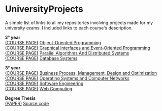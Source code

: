 # UniversityProjects
A simple list of links to all my repositories involving projects made for my university exams.
I included links to each course's description.

<b>2° year</b>
</br><a href="https://www.unical.it/portale/portaltemplates/view/view_scheda_insegnamento.cfm?63181&LANG=ITA&63181&LANG=ITA">(COURSE PAGE)</a>
 <a href="https://github.com/Dygwah98/Frogger-Clone">Object-Oriented Programming</a>
</br><a href="https://www.unical.it/portale/portaltemplates/view/view_scheda_insegnamento.cfm?63205&LANG=ITA&63205&LANG=ITA">(COURSE PAGE)</a>
 <a href="https://github.com/demisquare/BoulderDash">Graphical Interfaces and Event-Oriented Programming</a>
</br><a href="https://www.unical.it/portale/portaltemplates/view/view_scheda_insegnamento.cfm?63411&LANG=ITA&63411&LANG=ITA">(COURSE PAGE)</a>
 <a href="https://github.com/Dygwah98/ParallelWatorCA.git">Parallel Algorithms And Distributed Systems</a>
</br><a href="https://www.unical.it/portale/portaltemplates/view/view_scheda_insegnamento.cfm?63403&LANG=ITA&63403&LANG=ITA">(COURSE PAGE)</a>
 <a href="https://drive.google.com/drive/folders/1_igTNDD6NGO410N2WnbMvw0kR0wqxPaB?usp=sharing">Database Systems</a>

<b>3° year</b>
</br><a href="https://www.unical.it/portale/portaltemplates/view/view_scheda_insegnamento.cfm?68721&LANG=ITA&68721&LANG=ITA">(COURSE PAGE)</a> 
<a href=https://github.com/Dygwah98/MDKTRP-Heuristic>Business Process, Management, Design and Optimization</a>
</br><a href="https://www.unical.it/portale/portaltemplates/view/view_scheda_insegnamento.cfm?58279&LANG=ITA&58279&LANG=ITA">(COURSE PAGE)</a>
 <a href="https://github.com/Dygwah98/SOR-1920.git">Operating Systems and Computer Networks</a>
</br><a href="https://www.unical.it/portale/portaltemplates/view/view_scheda_insegnamento.cfm?58283&LANG=ITA&58283&LANG=ITA">(COURSE PAGE)</a>
 <a href="https://github.com/Dygwah98/SIW_INGSW_1920">Software Engineering</a>
</br><a href="https://www.unical.it/portale/portaltemplates/view/view_scheda_insegnamento.cfm?58285&LANG=ITA&58285&LANG=ITA">(COURSE PAGE)</a>
 <a href="https://github.com/faziofrancesco/SARELLA">Web Computing</a>

<b>Degree Thesis</b>
</br><a href="https://drive.google.com/file/d/12laNQ2AgEXZyT_A6DB_ZH5k1wo3Kl72t/view?usp=sharing">(PAPER)</a> <a href="https://github.com/Dygwah98/threadmonitor">Source code</a>
